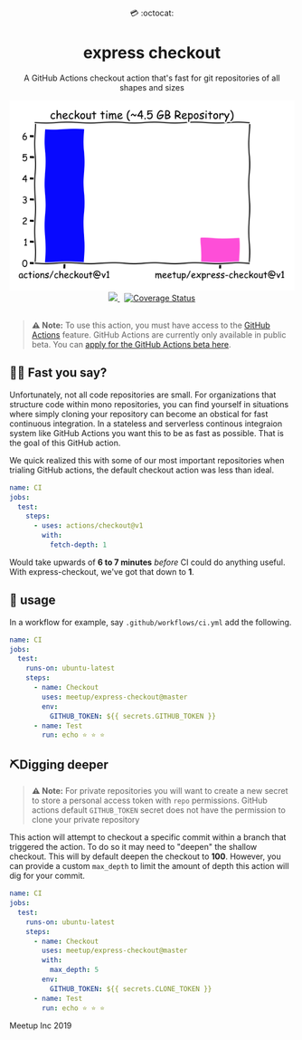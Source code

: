 <div align="center">
  💳 :octocat:
</div>
<h1 align="center">
  express checkout
</h1>

<p align="center">
   A GitHub Actions checkout action that's fast for git repositories of all shapes and sizes
</p>

<div align="center">
  <img src="demo.png"/>
</div>

<div align="center">
  <a href="https://github.com/meetup/express-checkout/actions">
		<img src="https://github.com/meetup/express-checkout/workflows/Main/badge.svg"/>
	</a>
  &nbsp;
  <a href='https://coveralls.io/github/meetup/express-checkout?branch=master'>
    <img src='https://img.shields.io/coveralls/github/meetup/express-checkout' alt='Coverage Status' />
  </a>
</div>

<br />

> **⚠️ Note:** To use this action, you must have access to the [GitHub Actions](https://github.com/features/actions) feature. GitHub Actions are currently only available in public beta. You can [apply for the GitHub Actions beta here](https://github.com/features/actions/signup/).

## 🏃‍♀️ Fast you say?

Unfortunately, not all code repositories are small. For organizations that structure code within mono repositories, you can find yourself in situations where simply cloning your repository can become an obstical for fast continuous integration. In a stateless and serverless continous integraion system like GitHub Actions you want this to be as fast as possible. That is the goal of this GitHub action.

We quick realized this with some of our most important repositories when trialing GitHub actions, the default checkout action was less than ideal.

```yaml
name: CI
jobs:
  test:
    steps:
      - uses: actions/checkout@v1
        with:
          fetch-depth: 1
```

Would take upwards of **6 to 7 minutes** _before_ CI could do anything useful. With express-checkout, we've got that down to **1**.

## 🤸 usage


In a workflow for example, say `.github/workflows/ci.yml` add the following.

```yaml
name: CI
jobs:
  test:
    runs-on: ubuntu-latest
    steps:
      - name: Checkout
        uses: meetup/express-checkout@master
        env:
          GITHUB_TOKEN: ${{ secrets.GITHUB_TOKEN }}
      - name: Test
        run: echo ⭐ ⭐ ⭐
```

## ⛏️Digging deeper

> **⚠️ Note:** For private repositories you will want to create a new secret to store a personal access token with `repo` permissions. GitHub actions default `GITHUB_TOKEN` secret does not have the permission to clone your private repository

This action will attempt to checkout a specific commit within a branch that triggered the action. To do so it may need to "deepen" the shallow checkout. This will by default deepen the checkout to **100**. However, you can provide a custom `max_depth` to limit the amount of depth this action will dig for your commit.

```yaml
name: CI
jobs:
  test:
    runs-on: ubuntu-latest
    steps:
      - name: Checkout
        uses: meetup/express-checkout@master
        with:
          max_depth: 5
        env:
          GITHUB_TOKEN: ${{ secrets.CLONE_TOKEN }}
      - name: Test
        run: echo ⭐ ⭐ ⭐
```

Meetup Inc 2019
